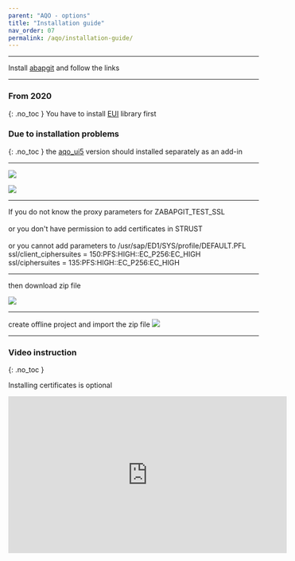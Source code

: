 ```yaml
---
parent: "AQO - options"
title: "Installation guide"
nav_order: 07
permalink: /aqo/installation-guide/
---
```


***
Install [abapgit](http://docs.abapgit.org/guide-install.html)
and follow the links

---

### From 2020
{: .no_toc }
You have to install [EUI](https://github.com/bizhuka/eui) library first

### Due to installation problems
{: .no_toc }
the [aqo_ui5](https://github.com/bizhuka/aqo_ui5) version should installed separately as an add-in

---

![](https://raw.githubusercontent.com/wiki/bizhuka/aqo/src/guide_explore.png)

![](https://raw.githubusercontent.com/wiki/bizhuka/aqo/src/guide_clone.png)
***
If you do not know the proxy parameters for ZABAPGIT_TEST_SSL\
\
or you don't have permission to add certificates in STRUST\
\
or you cannot add parameters to  /usr/sap/ED1/SYS/profile/DEFAULT.PFL\
ssl/client_ciphersuites = 150:PFS:HIGH::EC_P256:EC_HIGH\
ssl/ciphersuites = 135:PFS:HIGH::EC_P256:EC_HIGH
***
then download zip file

![](https://raw.githubusercontent.com/wiki/bizhuka/aqo/src/guide_zip.png)
***
create offline project and import the zip file
![](https://raw.githubusercontent.com/wiki/bizhuka/aqo/src/guide_offline.png)
***

### Video instruction
{: .no_toc }

Installing certificates is optional

<iframe width="560" height="315" src="https://www.youtube.com/embed/QtqWRF0UuLw" frameborder="0" allow="accelerometer; autoplay; encrypted-media; gyroscope; picture-in-picture" allowfullscreen></iframe>
